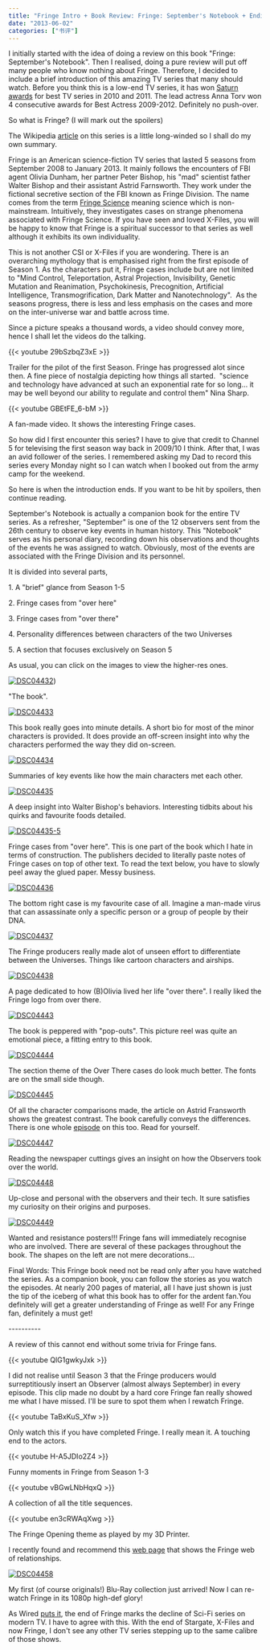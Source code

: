```yaml
---
title: "Fringe Intro + Book Review: Fringe: September's Notebook + Ending Trivia"
date: "2013-06-02"
categories: ["书评"]
---
```


I initially started with the idea of doing a review on this book "Fringe: September's Notebook". Then I realised, doing a pure review will put off many people who know nothing about Fringe. Therefore, I decided to include a brief introduction of this amazing TV series that many should watch. Before you think this is a low-end TV series, it has won [Saturn awards](http://en.wikipedia.org/wiki/List_of_awards_and_nominations_received_by_Fringe) for best TV series in 2010 and 2011. The lead actress Anna Torv won 4 consecutive awards for Best Actress 2009-2012. Definitely no push-over.

So what is Fringe? (I will mark out the spoilers)

The Wikipedia [article](http://en.wikipedia.org/wiki/Fringe_%28TV_series%29) on this series is a little long-winded so I shall do my own summary.

Fringe is an American science-fiction TV series that lasted 5 seasons from September 2008 to January 2013. It mainly follows the encounters of FBI agent Olivia Dunham, her partner Peter Bishop, his "mad" scientist father Walter Bishop and their assistant Astrid Farnsworth. They work under the fictional secretive section of the FBI known as Fringe Division. The name comes from the term [Fringe Science](http://en.wikipedia.org/wiki/Fringe_science) meaning science which is non-mainstream. Intuitively, they investigates cases on strange phenomena associated with Fringe Science. If you have seen and loved X-Files, you will be happy to know that Fringe is a spiritual successor to that series as well although it exhibits its own individuality.

This is not another CSI or X-Files if you are wondering. There is an overarching mythology that is emphasised right from the first episode of Season 1. As the characters put it, Fringe cases include but are not limited to "Mind Control, Teleportation, Astral Projection, Invisibility, Genetic Mutation and Reanimation, Psychokinesis, Precognition, Artificial Intelligence, Transmogrification, Dark Matter and Nanotechnology".  As the seasons progress, there is less and less emphasis on the cases and more on the inter-universe war and battle across time.

Since a picture speaks a thousand words, a video should convey more, hence I shall let the videos do the talking.

{{< youtube 29bSzbqZ3xE >}}

Trailer for the pilot of the first Season. Fringe has progressed alot since then. A fine piece of nostalgia depicting how things all started.  "science and technology have advanced at such an exponential rate for so long... it may be well beyond our ability to regulate and control them" Nina Sharp.

{{< youtube GBEtFE_6-bM >}}

A fan-made video. It shows the interesting Fringe cases.

So how did I first encounter this series? I have to give that credit to Channel 5 for televising the first season way back in 2009/10 I think. After that, I was an avid follower of the series. I remembered asking my Dad to record this series every Monday night so I can watch when I booked out from the army camp for the weekend.

So here is when the introduction ends. If you want to be hit by spoilers, then continue reading.
<!--more-->

September's Notebook is actually a companion book for the entire TV series. As a refresher, "September" is one of the 12 observers sent from the 26th century to observe key events in human history. This "Notebook" serves as his personal diary, recording down his observations and thoughts of the events he was assigned to watch. Obviously, most of the events are associated with the Fringe Division and its personnel.

It is divided into several parts,

1\. A "brief" glance from Season 1-5

2\. Fringe cases from "over here"

3\. Fringe cases from "over there"

4\. Personality differences between characters of the two Universes

5\. A section that focuses exclusively on Season 5


As usual, you can click on the images to view the higher-res ones.

[![DSC04432](images/DSC04432-768x1024.jpg)](images/DSC04432.jpg))

"The book".

[![DSC04433](images/DSC04433-1024x768.jpg)](images/DSC04433.jpg)

This book really goes into minute details. A short bio for most of the minor characters is provided. It does provide an off-screen insight into why the characters performed the way they did on-screen.

[![DSC04434](images/DSC04434-1024x768.jpg)](images/DSC04434.jpg)

Summaries of key events like how the main characters met each other.

[![DSC04435](images/DSC04435-1024x768.jpg)](images/DSC04435.jpg)

A deep insight into Walter Bishop's behaviors. Interesting tidbits about his quirks and favourite foods detailed.

[![DSC04435-5](images/DSC04435-5-1024x768.jpg)](images/DSC04435-5.jpg)

Fringe cases from "over here". This is one part of the book which I hate in terms of construction. The publishers decided to literally paste notes of Fringe cases on top of other text. To read the text below, you have to slowly peel away the glued paper. Messy business.

[![DSC04436](images/DSC04436-768x1024.jpg)](images/DSC04436.jpg)

The bottom right case is my favourite case of all. Imagine a man-made virus that can assassinate only a specific person or a group of people by their DNA.

[![DSC04437](images/DSC04437-1024x768.jpg)](images/DSC04437.jpg)

The Fringe producers really made alot of unseen effort to differentiate between the Universes. Things like cartoon characters and airships.

[![DSC04438](images/DSC04438-1024x768.jpg)](images/DSC04438.jpg)

A page dedicated to how (B)Olivia lived her life "over there". I really liked the Fringe logo from over there.

[![DSC04443](images/DSC04443-768x1024.jpg)](images/DSC04443.jpg)

The book is peppered with "pop-outs". This picture reel was quite an emotional piece, a fitting entry to this book.

[![DSC04444](images/DSC04444-1024x768.jpg)](images/DSC04444.jpg)

The section theme of the Over There cases do look much better. The fonts are on the small side though.

[![DSC04445](images/DSC04445-1024x683.jpg)](images/DSC04445.jpg)

Of all the character comparisons made, the article on Astrid Fransworth shows the greatest contrast. The book carefully conveys the differences. There is one whole [episode](http://fringepedia.net/wiki/Making_Angels) on this too. Read for yourself.

[![DSC04447](images/DSC04447-1024x768.jpg)](images/DSC04447.jpg)

Reading the newspaper cuttings gives an insight on how the Observers took over the world.

[![DSC04448](images/DSC04448-1024x768.jpg)](images/DSC04448.jpg)

Up-close and personal with the observers and their tech. It sure satisfies my curiosity on their origins and purposes.

[![DSC04449](images/DSC04449-1024x768.jpg)](images/DSC04449.jpg)

Wanted and resistance posters!!! Fringe fans will immediately recognise who are involved. There are several of these packages throughout the book. The shapes on the left are not mere decorations...

Final Words: This Fringe book need not be read only after you have watched the series. As a companion book, you can follow the stories as you watch the episodes. At nearly 200 pages of material, all I have just shown is just the tip of the iceberg of what this book has to offer for the ardent fan.You definitely will get a greater understanding of Fringe as well! For any Fringe fan, definitely a must get!

\----------

A review of this cannot end without some trivia for Fringe fans.

{{< youtube QlG1gwkyJxk >}}

I did not realise until Season 3 that the Fringe producers would surreptitiously insert an Observer (almost always September) in every episode. This clip made no doubt by a hard core Fringe fan really showed me what I have missed. I'll be sure to spot them when I rewatch Fringe.

{{< youtube TaBxKuS_Xfw >}}

Only watch this if you have completed Fringe. I really mean it. A touching end to the actors.

{{< youtube H-A5JDIo2Z4 >}}

Funny moments in Fringe from Season 1-3

{{< youtube vBGwLNbHqxQ >}}

A collection of all the title sequences.

{{< youtube en3cRWAqXwg >}}

The Fringe Opening theme as played by my 3D Printer.

I recently found and recommend this [web page](http://anderssondavid1.deviantart.com/art/Fringe-Web-of-Relationships-Infographic-376952064) that shows the Fringe web of relationships.

[![DSC04458](images/DSC04458-1024x768.jpg)](images/DSC04458.jpg)

My first (of course originals!) Blu-Ray collection just arrived! Now I can re-watch Fringe in its 1080p high-def glory!

As Wired [puts it](http://www.wired.com/underwire/2013/01/fringe-finale/), the end of Fringe marks the decline of Sci-Fi series on modern TV. I have to agree with this. With the end of Stargate, X-Files and now Fringe, I don't see any other TV series stepping up to the same calibre of those shows.
